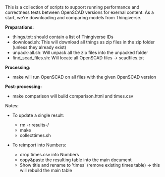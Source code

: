 This is a collection of scripts to support running performance and
correctness tests between OpenSCAD versions for exernal content.
As a start, we're downloading and comparing models from Thingiverse.

**Preparations:**
* things.txt: should contain a list of Thingiverse IDs
* download.sh: This will download all things as zip files in the zip folder (unless they already exist)
* unpack-all.sh: Will unpack all the zip files into the unpacked folder
* find_scad_files.sh: Will locate all OpenSCAD files -> scadfiles.txt

**Processing:**
* make <version> will run OpenSCAD on all files with the given OpenSCAD version

**Post-processing:**
* make comparison will build comparison.html and times.csv



Notes:
* To update a single result:
    * rm -r results-<version>/<id>
    * make <version>
    * collecttimes.sh

* To reimport into Numbers:
    * drop times.csv into Numbers
    * copy&paste the resulting table into the main document
    * Show title and rename to 'times' (remove existing times table)
    -> this will rebuild the main table
